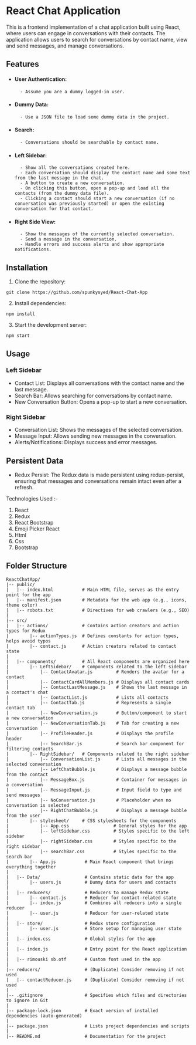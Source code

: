 # React Chat Application

This is a frontend implementation of a chat application built using React, where users can engage in conversations with their contacts. The application allows users to search for conversations by contact name, view and send messages, and manage conversations.

## Features

- #### User Authentication:
        - Assume you are a dummy logged-in user.
- #### Dummy Data: 
        - Use a JSON file to load some dummy data in the project.
- #### Search: 
        - Conversations should be searchable by contact name.
- #### Left Sidebar:
        - Show all the conversations created here.
        - Each conversation should display the contact name and some text from the last message in the chat.
        - A button to create a new conversation.
        - On clicking this button, open a pop-up and load all the contacts (from the dummy data file).
        - Clicking a contact should start a new conversation (if no conversation was previously started) or open the existing conversation for that contact.
- #### Right Side View:
        - Show the messages of the currently selected conversation.
        - Send a message in the conversation.
        - Handle errors and success alerts and show appropriate notifications.

## Installation

1. Clone the repository:
```
git clone https://github.com/spunkysyed/React-Chat-App
```

2. Install dependencies:
```
npm install
```

3. Start the development server:
```
npm start
```

## Usage

### Left Sidebar

- Contact List: Displays all conversations with the contact name and the last message.
- Search Bar: Allows searching for conversations by contact name.
- New Conversation Button: Opens a pop-up to start a new conversation.

### Right Sidebar

- Conversation List: Shows the messages of the selected conversation.
- Message Input: Allows sending new messages in the conversation.
- Alerts/Notifications: Displays success and error messages.

## Persistent Data

- Redux Persist: The Redux data is made persistent using redux-persist, ensuring that messages and conversations remain intact even after a refresh.

Technologies Used :-

1. React
2. Redux
3. React Bootstrap
4. Emoji Picker React
5. Html
6. Css
7. Bootstrap

## Folder Structure

```
ReactChatApp/
|-- public/
|   |-- index.html           # Main HTML file, serves as the entry point for the app
|   |-- manifest.json        # Metadata for the web app (e.g., icons, theme color)
|   |-- robots.txt           # Directives for web crawlers (e.g., SEO)
|
|-- src/
|   |-- actions/             # Contains action creators and action types for Redux
|        |-- actionTypes.js  # Defines constants for action types, helps avoid typos
|        |-- contact.js      # Action creators related to contact state
|
|   |-- components/          # All React components are organized here
|        |-- LeftSidebar/    # Components related to the left sidebar
|            |-- ContactAvatar.js         # Renders the avatar for a contact
|            |-- ContactCardAllMembers.js # Displays all contact cards
|            |-- ContactLastMessage.js    # Shows the last message in a contact's chat
|            |-- ContactList.js           # Lists all contacts
|            |-- ContactTab.js            # Represents a single contact tab
|            |-- NewConversation.js       # Button/component to start a new conversation
|            |-- NewConversationTab.js    # Tab for creating a new conversation
|            |-- ProfileHeader.js         # Displays the profile header
|            |-- SearchBar.js             # Search bar component for filtering contacts
|        |-- RightSidebar/   # Components related to the right sidebar
|            |-- ConversationList.js      # Lists all messages in the selected conversation
|            |-- LeftChatBubble.js        # Displays a message bubble from the contact
|            |-- MessageBox.js            # Container for messages in a conversation
|            |-- MessageInput.js          # Input field to type and send messages
|            |-- NoConversation.js        # Placeholder when no conversation is selected
|            |-- RightChatBubble.js       # Displays a message bubble from the user
|        |-- stylesheet/     # CSS stylesheets for the components
|            |-- App.css                 # General styles for the app
|            |-- leftSidebar.css         # Styles specific to the left sidebar
|            |-- rightSidebar.css        # Styles specific to the right sidebar
|            |-- searchBar.css           # Styles specific to the search bar
|        |-- App.js           # Main React component that brings everything together
|
|   |-- Data/                 # Contains static data for the app
|        |-- users.js         # Dummy data for users and contacts
|
|   |-- reducers/             # Reducers to manage Redux state
|        |-- contact.js       # Reducer for contact-related state
|        |-- index.js         # Combines all reducers into a single reducer
|        |-- user.js          # Reducer for user-related state
|
|   |-- store/                # Redux store configuration
|        |-- user.js          # Store setup for managing user state
|
|   |-- index.css             # Global styles for the app
|
|   |-- index.js              # Entry point for the React application
|
|   |-- rimouski sb.otf       # Custom font used in the app
|
|-- reducers/                 # (Duplicate) Consider removing if not used
|   |-- contactReducer.js     # (Duplicate) Consider removing if not used
|
|-- .gitignore                # Specifies which files and directories to ignore in Git
|
|-- package-lock.json         # Exact version of installed dependencies (auto-generated)
|   
|-- package.json              # Lists project dependencies and scripts
|
|-- README.md                 # Documentation for the project

```





